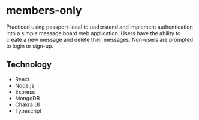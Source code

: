 # members-only
Practiced using passport-local to understand and implement authentication into a simple message board web application.
Users have the ability to create a new message and delete their messages.
Non-users are prompted to login or sign-up.

## Technology
- React
- Node.js
- Express
- MongoDB
- Chakra UI
- Typescript

